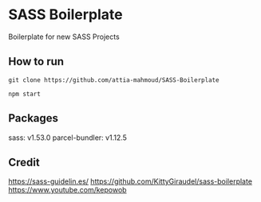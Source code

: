 # SASS Boilerplate

Boilerplate for new SASS Projects

## How to run

`git clone https://github.com/attia-mahmoud/SASS-Boilerplate`

`npm start`

## Packages

sass: v1.53.0
parcel-bundler: v1.12.5

## Credit

https://sass-guidelin.es/
https://github.com/KittyGiraudel/sass-boilerplate
https://www.youtube.com/kepowob
